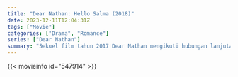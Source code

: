 ```yaml
---
title: "Dear Nathan: Hello Salma (2018)"
date: 2023-12-11T12:04:31Z
tags: ["Movie"]
categories: ["Drama", "Romance"]
series: ["Dear Nathan"]
summary: "Sekuel film tahun 2017 Dear Nathan mengikuti hubungan lanjutan antara dua orang muda yang sedang jatuh cinta."
---
```


<mux-player stream-type="on-demand"
src="https://kp3d-my.sharepoint.com/personal/ryoo_kp3d_onmicrosoft_com/_layouts/15/download.aspx?share=EfM0_noudSVKoPSR8buTf24BEJ8n3sXEm5Ns-oWorz3wkw" prefer-playback="mse" controls>

</mux-player>


{{< movieinfo id="547914" >}}

<script src="https://cdn.jsdelivr.net/npm/@mux/mux-player"></script>

 <script type="application/ld+json ">
{
"@context": "https://schema.org/",
"@type": "VideoObject",
"name": "Dear Nathan: Hello Salma (2018)",
"contentUrl": "https://stream.mux.com/UD9RJOQaEkxfiYl575NMGpbJXPAyiQXUCbiQtZaOMsg.m3u8",
"thumbnailUrl": "https://www.themoviedb.org/t/p/original/9rFFCia3wCpCFnymu94xTMho9Mu.jpg?width=314&fit_mode=preserve&time=25",
"uploadDate": "2023-12-11T12:04:31Z",
}

</script>

